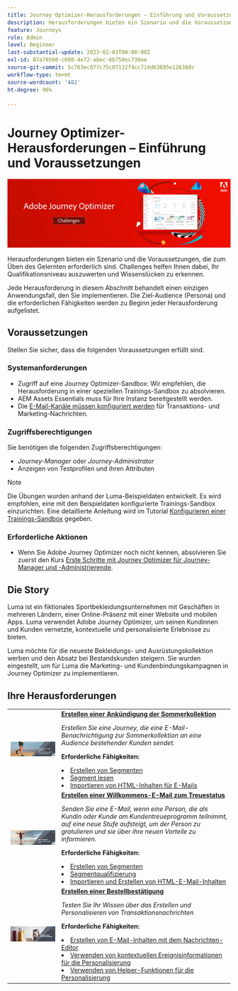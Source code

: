 ```yaml
---
title: Journey Optimizer-Herausforderungen – Einführung und Voraussetzungen
description: Herausforderungen bieten ein Szenario und die Voraussetzungen, die zum Üben des Gelernten erforderlich sind. Jede Herausforderung in diesem Abschnitt behandelt einen einzigen Anwendungsfall, den Sie implementieren.
feature: Journeys
role: Admin
level: Beginner
last-substantial-update: 2023-02-01T00:00:00Z
exl-id: 87a79560-c098-4e72-abec-6b750ec730ee
source-git-commit: 5c763ec877c75c07132f4cc714d63695e12638dc
workflow-type: tm+mt
source-wordcount: '482'
ht-degree: 96%

---
```


# Journey Optimizer-Herausforderungen – Einführung und Voraussetzungen

![AJO-Herausforderungen: Banner](./assets/ajo-banner-challenges.png)

Herausforderungen bieten ein Szenario und die Voraussetzungen, die zum Üben des Gelernten erforderlich sind. Challenges helfen Ihnen dabei, Ihr Qualifikationsniveau auszuwerten und Wissenslücken zu erkennen.

Jede Herausforderung in diesem Abschnitt behandelt einen einzigen Anwendungsfall, den Sie implementieren. Die Ziel-Audience (Persona) und die erforderlichen Fähigkeiten werden zu Beginn jeder Herausforderung aufgelistet.

## Voraussetzungen

Stellen Sie sicher, dass die folgenden Voraussetzungen erfüllt sind.

### Systemanforderungen

* Zugriff auf eine Journey Optimizer-Sandbox: Wir empfehlen, die Herausforderung in einer speziellen Trainings-Sandbox zu absolvieren.
* AEM Assets Essentials muss für Ihre Instanz bereitgestellt werden.
* Die [E-Mail-Kanäle müssen konfiguriert werden](https://experienceleague.adobe.com/docs/journey-optimizer/using/configuration/channel-surfaces.html?lang=de) für Transaktions- und Marketing-Nachrichten.

### Zugriffsberechtigungen

Sie benötigen die folgenden Zugriffsberechtigungen:

* *Journey-Manager* oder *Journey-Administrator*
* Anzeigen von Testprofilen und ihren Attributen

>[!NOTE]
> Die Übungen wurden anhand der Luma-Beispieldaten entwickelt. Es wird empfohlen, eine mit den Beispieldaten konfigurierte Trainings-Sandbox einzurichten. Eine detaillierte Anleitung wird im Tutorial [Konfigurieren einer Trainings-Sandbox](/help/tutorial-configure-a-training-sandbox/introduction-and-prerequisites.md) gegeben.

### Erforderliche Aktionen

* Wenn Sie Adobe Journey Optimizer noch nicht kennen, absolvieren Sie zuerst den Kurs [Erste Schritte mit Journey Optimizer für Journey-Manager und -Administrierende](https://experienceleague.adobe.com/docs/courses/using/journeyoptimizer-u-1-2022-1-1-0.html?lang=de).

## Die Story

Luma ist ein fiktionales Sportbekleidungsunternehmen mit Geschäften in mehreren Ländern, einer Online-Präsenz mit einer Website und mobilen Apps. Luma verwendet Adobe Journey Optimizer, um seinen Kundinnen und Kunden vernetzte, kontextuelle und personalisierte Erlebnisse zu bieten.

Luma möchte für die neueste Bekleidungs- und Ausrüstungskollektion werben und den Absatz bei Bestandskunden steigern. Sie wurden eingestellt, um für Luma die Marketing- und Kundenbindungskampagnen in Journey Optimizer zu implementieren.

## Ihre Herausforderungen

<table>
<tr>
<td>
 <div>
      <a href="summer-collection-announcement-challenge.md">
        <img alt="Bild für Ankündigung der Sommerkollektion" src="./assets/email-assets/luma-transactional-onboarding-3.png"/>
      </a>
      </div>
  </td>
  <td>
   <strong><a href="summer-collection-announcement-challenge.md">Erstellen einer Ankündigung der Sommerkollektion </strong>
 </a>
      <p>
      <em>Erstellen Sie eine Journey, die eine E-Mail-Benachrichtigung zur Sommerkollektion an eine Audience bestehender Kunden sendet. </em>
      <p>
      <b>Erforderliche Fähigkeiten:</b>
      <li><a href="https://experienceleague.adobe.com/docs/journey-optimizer-learn/tutorials/profiles-segments-subscriptions/create-segments.html?lang=de"> Erstellen von Segmenten</li>
      <li><a href="https://experienceleague.adobe.com/docs/journey-optimizer-learn/tutorials/create-journeys/use-case-read-segment.html?lang=de">Segment lesen</li>
       <li><a href="https://experienceleague.adobe.com/docs/journey-optimizer-learn/tutorials/email-channel/import-and-author-html-email-content.html?lang=de">Importieren von HTML-Inhalten für E-Mails</li>
  </td>
  </tr>
   <tr>
    <td>
    <div>
    <a>
      <img alt="Willkommen" src="./assets/email-assets/luma-transactional-onboarding-1.png"/>
    </a>
    </div>
    <td>
    <div >
      <a>
 <strong><a href="loyalty-status-welcome-email-challenge.md">Erstellen einer Willkommens-E-Mail zum Treuestatus </strong>
 </a>
    </div>
    <p>
    <em>Senden Sie eine E-Mail, wenn eine Person, die als Kundin oder Kunde am Kundentreueprogramm teilnimmt, auf eine neue Stufe aufsteigt, um der Person zu gratulieren und sie über ihre neuen Vorteile zu informieren.</em>
    <p>
    <b>Erforderliche Fähigkeiten:</b>
      <li><a href="https://experienceleague.adobe.com/docs/journey-optimizer-learn/tutorials/profiles-segments-subscriptions/create-segments.html?lang=de"> Erstellen von Segmenten</li>
      <li><a href="https://experienceleague.adobe.com/docs/journey-optimizer-learn/tutorials/create-journeys/use-case-read-segment-qualification.html?lang=de">Segmentqualifizierung</li>
      <li><a href="https://experienceleague.adobe.com/docs/journey-optimizer-learn/tutorials/email-channel/import-and-author-html-email-content.html?lang=de">Importieren und Erstellen von HTML-E-Mail-Inhalten</li>
  </td>
  </tr>
  <tr>
  <td>
  <div>
    <a href="order-confirmation-challenge.md">
      <img alt="Luma-E-Mail" src="./assets/email-assets/luma-transactional-order-confirmation.png"/>
    </a>
  </td>
  <td>
      <a href="order-confirmation-challenge.md">
 <strong><a href="order-confirmation-challenge.md">Erstellen einer Bestellbestätigung</strong>
 </a>
    <div>
    <p>
    <em>Testen Sie Ihr Wissen über das Erstellen und Personalisieren von Transaktionsnachrichten
 </em>
    <p>
    <b>Erforderliche Fähigkeiten:</b>
      <li><a href="https://experienceleague.adobe.com/docs/journey-optimizer-learn/tutorials/email-channel/create-content-with-the-email-designer.html?lang=de"> Erstellen von E-Mail-Inhalten mit dem Nachrichten-Editor</li>
      <li><a href="https://experienceleague.adobe.com/docs/journey-optimizer-learn/tutorials/personalize-content/use-contextual-event-information-for-personalization.html?lang=de">Verwenden von kontextuellen Ereignisinformationen für die Personalisierung</li>
      <li><a href="https://experienceleague.adobe.com/docs/journey-optimizer-learn/tutorials/personalize-content/use-helper-functions-for-personalization.html?lang=de">Verwenden von Helper-Funktionen für die Personalisierung</li>
  </td>
</table>
